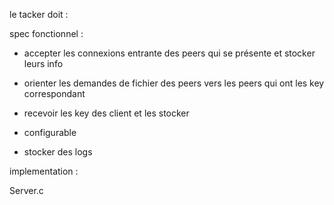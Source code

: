 le tacker doit :

spec fonctionnel :
- accepter les connexions entrante des peers qui se présente et stocker leurs info
- orienter les demandes de fichier des peers vers les peers qui ont les key correspondant
- recevoir les key des client et les stocker

- configurable
- stocker des logs

implementation : 

Server.c
